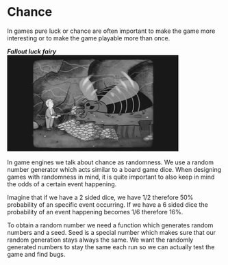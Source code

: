 # Chance
In games pure luck or chance are often important to make the game more interesting or to make the game playable more than once.

***Fallout luck fairy***\
![fallout](../../img/fallout_chance.gif)

In game engines we talk about chance as randomness.
We use a random number generator which acts similar to a board game dice.
When designing games with randomness in mind, it is quite important to also keep in mind the odds of a certain event happening.

Imagine that if we have a 2 sided dice, we have 1/2 therefore 50% probability of an specific event occurring. If we have a 6 sided dice the probability of an event happening becomes 1/6 therefore 16%.

To obtain a random number we need a function which generates random numbers and a seed. Seed is a special number which makes sure that our random generation
stays always the same. We want the randomly generated numbers to stay the same each run so we can actually test the game and find bugs.